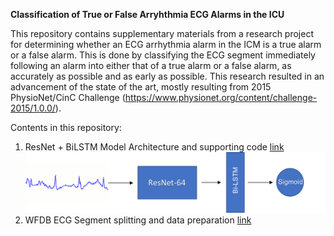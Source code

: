 **Classification of True or False Arryhthmia ECG Alarms in the ICU**

This repository contains supplementary materials from a research project for determining whether an ECG arrhythmia alarm in the ICM is a true alarm or a false alarm. This is done by classifying the ECG segment immediately following an alarm into either that of a true alarm or a false alarm, as accurately as possible and as early as possible. This research resulted in an advancement of the state of the art, mostly resulting from 2015 PhysioNet/CinC Challenge (https://www.physionet.org/content/challenge-2015/1.0.0/).

Contents in this repository:
1. ResNet + BiLSTM Model Architecture and supporting code [link](resnet_attention.py)
    ![ResNet + BiLSTM](arch.png)   
2. WFDB ECG Segment splitting and data preparation [link](split.py)
